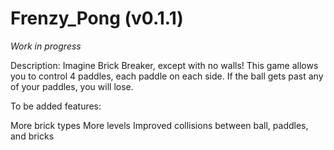# Frenzy_Pong (v0.1.1)

*Work in progress*

Description: Imagine Brick Breaker, except with no walls! This game allows you to control 4 paddles, each paddle on each side. If the ball gets past any of your paddles, you will lose.

To be added features:

More brick types
More levels
Improved collisions between ball, paddles, and bricks
